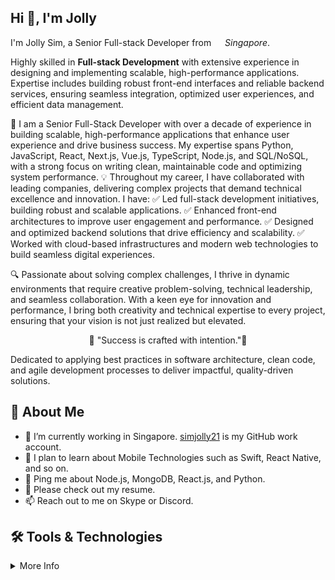 
## Hi 👋, I'm Jolly
I'm Jolly Sim,  a Senior Full-stack Developer from <img src="https://github.com/simjolly21/simjolly21/assets/174801046/1f91b321-326f-4567-aaea-c026b015af3c" width="14px">  _Singapore_.

Highly skilled in **Full-stack Development** with extensive experience in designing and implementing scalable, high-performance applications. Expertise includes building robust front-end interfaces and reliable backend services, ensuring seamless integration, optimized user experiences, and efficient data management.

🚀 I am a Senior Full-Stack Developer with over a decade of experience in building scalable, high-performance applications that enhance user experience and drive business success. My expertise spans Python, JavaScript, React, Next.js, Vue.js, TypeScript, Node.js, and SQL/NoSQL, with a strong focus on writing clean, maintainable code and optimizing system performance.
💡 Throughout my career, I have collaborated with leading companies, delivering complex projects that demand technical excellence and innovation. I have:
✅ Led full-stack development initiatives, building robust and scalable applications.
✅ Enhanced front-end architectures to improve user engagement and performance.
✅ Designed and optimized backend solutions that drive efficiency and scalability.
✅ Worked with cloud-based infrastructures and modern web technologies to build seamless digital experiences.

🔍 Passionate about solving complex challenges, I thrive in dynamic environments that require creative problem-solving, technical leadership, and seamless collaboration. With a keen eye for innovation and performance, I bring both creativity and technical expertise to every project, ensuring that your vision is not just realized but elevated.

<center>🥇 "Success is crafted with intention."🥇</center>

Dedicated to applying best practices in software architecture, clean code, and agile development processes to deliver impactful, quality-driven solutions.

## 🧐 About Me
- 🔭 I’m currently working in Singapore. [simjolly21](https://github.com/simjolly21) is my GitHub work account.
- 🌱 I plan to learn about Mobile Technologies such as Swift, React Native, and so on.
- 💬 Ping me about Node.js, MongoDB, React.js, and Python.
- 📙 Please check out my resume.
- 📫 Reach out to me on Skype or Discord.

## 🛠️ Tools & Technologies
<details>
  <summary>More Info</summary>

  ### Things I code with: 
  <span><img src="https://cdn.jsdelivr.net/gh/devicons/devicon@latest/icons/javascript/javascript-original.svg" width="30px"></span>&nbsp;
  <span><img src="https://cdn.jsdelivr.net/gh/devicons/devicon@latest/icons/nodejs/nodejs-original.svg" width="30px"></span>&nbsp;
  <span><img src="https://cdn.jsdelivr.net/gh/devicons/devicon@latest/icons/python/python-original.svg" width="30px"></span>&nbsp;
  <span><img src="https://cdn.jsdelivr.net/gh/devicons/devicon@latest/icons/react/react-original.svg" width="30px"></span>&nbsp;
  <span><img src="https://cdn.jsdelivr.net/gh/devicons/devicon@latest/icons/redux/redux-original.svg" width="30px"></span>&nbsp;
  <span><img src="https://cdn.jsdelivr.net/gh/devicons/devicon@latest/icons/typescript/typescript-plain.svg" width="30px"></span>&nbsp;
  <span><img src="https://cdn.jsdelivr.net/gh/devicons/devicon@latest/icons/mysql/mysql-original.svg" width="30px"></span>&nbsp;
  <span><img src="https://cdn.jsdelivr.net/gh/devicons/devicon@latest/icons/mongodb/mongodb-original.svg" width="30px"></span>&nbsp;
  <span><img src="https://cdn.jsdelivr.net/gh/devicons/devicon@latest/icons/html5/html5-plain.svg" width="30px"></span>&nbsp;
  <span><img src="https://cdn.jsdelivr.net/gh/devicons/devicon@latest/icons/css3/css3-plain.svg" width="30px"></span>&nbsp;

  ### Tools I use:
  <span><img src="https://cdn.jsdelivr.net/gh/devicons/devicon@latest/icons/git/git-plain.svg" width="30px"></span>&nbsp;
  <span><img src="https://cdn.worldvectorlogo.com/logos/tableau-software.svg" width="30px"></span>&nbsp;
  <span><img src="https://avatars.githubusercontent.com/u/10251060?s=200&v=4" width="30px"></span>&nbsp;
  <span><img src="https://cdn.jsdelivr.net/gh/devicons/devicon/icons/vscode/vscode-original.svg" width="30px"></span>&nbsp;
  <span><img src="https://upload.wikimedia.org/wikipedia/commons/c/c0/WebStorm_Icon.svg" width="30px"></span>&nbsp;
  <span><img src="https://upload.wikimedia.org/wikipedia/commons/1/1d/PyCharm_Icon.svg" width="30px"></span>&nbsp;

  ### Things I am learning:
  <span><img src="https://cdn.jsdelivr.net/gh/devicons/devicon@latest/icons/flutter/flutter-original.svg" width="30px"></span>&nbsp;

</details>

<!---
simjolly21/simjolly21 is a ✨ special ✨ repository because its `README.md` (this file) appears on your GitHub profile.
You can click the Preview link to take a look at your changes.
--->

